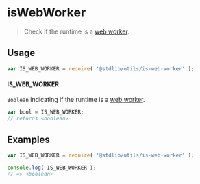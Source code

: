 # isWebWorker

> Check if the runtime is a [web worker][web-workers-api].


<section class="usage">

## Usage

``` javascript
var IS_WEB_WORKER = require( '@stdlib/utils/is-web-worker' );
```

#### IS_WEB_WORKER

`Boolean` indicating if the runtime is a [web worker][web-workers-api].

``` javascript
var bool = IS_WEB_WORKER;
// returns <boolean>
```

</section>

<!-- /.usage -->


<section class="examples">

## Examples

``` javascript
var IS_WEB_WORKER = require( '@stdlib/utils/is-web-worker' );

console.log( IS_WEB_WORKER );
// => <boolean>
```

</section>

<!-- /.examples -->


<section class="links">

[web-workers-api]: https://developer.mozilla.org/en-US/docs/Web/API/Web_Workers_API

</section>

<!-- /.links -->
